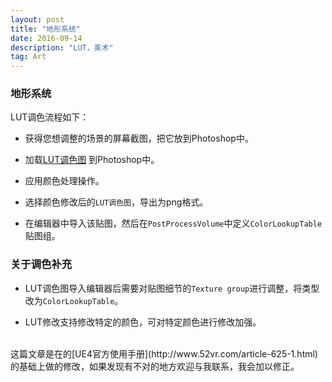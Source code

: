 ```yaml
---
layout: post
title: "地形系统"
date: 2016-09-14
description: "LUT，美术"
tag: Art
---  
```

### 地形系统

LUT调色流程如下：

* 获得您想调整的场景的屏幕截图，把它放到Photoshop中。

* 加载[LUT调色图](http://pan.baidu.com/s/1nvDVPgd) 到Photoshop中。

* 应用颜色处理操作。

* 选择颜色修改后的`LUT调色图`，导出为png格式。

* 在编辑器中导入该贴图，然后在`PostProcessVolume`中定义`ColorLookupTable`贴图组。

### 关于调色补充

* LUT调色图导入编辑器后需要对贴图细节的`Texture group`进行调整，将类型改为`ColorLookupTable`。

* LUT修改支持修改特定的颜色，可对特定颜色进行修改加强。



<br>
这篇文章是在的[UE4官方使用手册](http://www.52vr.com/article-625-1.html)的基础上做的修改，如果发现有不对的地方欢迎与我联系，我会加以修正。

